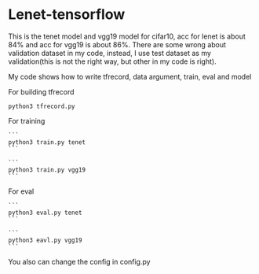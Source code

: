 # Lenet-tensorflow

This is the tenet model and vgg19 model for cifar10, acc for lenet is about 84% and acc for vgg19 is about 86%. There are some wrong about validation dataset in my code, instead, I use test dataset as my validation(this is not the right way, but other in my code is right).

My code shows how to write tfrecord, data argument, train, eval and model

For building tfrecord

    python3 tfrecord.py

For training

    ```
    python3 train.py tenet
    ```

    ```
    python3 train.py vgg19
    ```

For eval

    ```
    python3 eval.py tenet
    ```

    ```
    python3 eavl.py vgg19
    ```

You also can change the config in config.py